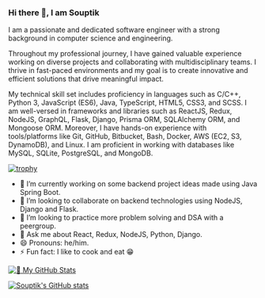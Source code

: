 ### Hi there 👋, I am Souptik

I am a passionate and dedicated software engineer with a strong background in computer science and engineering.

Throughout my professional journey, I have gained valuable experience working on diverse projects and collaborating with multidisciplinary teams. I thrive in fast-paced environments and my goal is to create innovative and efficient solutions that drive meaningful impact.

My technical skill set includes proficiency in languages such as C/C++, Python 3, JavaScript (ES6), Java, TypeScript, HTML5, CSS3, and SCSS. I am well-versed in frameworks and libraries such as ReactJS, Redux, NodeJS, GraphQL, Flask, Django, Prisma ORM, SQLAlchemy ORM, and Mongoose ORM. Moreover, I have hands-on experience with tools/platforms like Git, GitHub, Bitbucket, Bash, Docker, AWS (EC2, S3, DynamoDB), and Linux. I am proficient in working with databases like MySQL, SQLite, PostgreSQL, and MongoDB.

[![trophy](https://github-profile-trophy.vercel.app/?username=souptik4572)](https://github.com/souptik4572/github-profile-trophy)

- 🔭 I’m currently working on some backend project ideas made using Java Spring Boot.
- 👯 I’m looking to collaborate on backend technologies using NodeJS, Django and Flask.
- 🤔 I’m looking to practice more problem solving and DSA with a peergroup.
- 💬 Ask me about React, Redux, NodeJS, Python, Django.
- 😄 Pronouns: he/him.
- ⚡ Fun fact: I like to cook and eat 😁

[![🚀 My GitHub Stats](https://streak-stats.demolab.com/?user=souptik4572&theme=light)](https://git.io/streak-stats)

[![Souptik's GitHub stats](https://github-readme-stats.vercel.app/api?username=souptik4572)](https://github.com/souptik/github-readme-stats)
